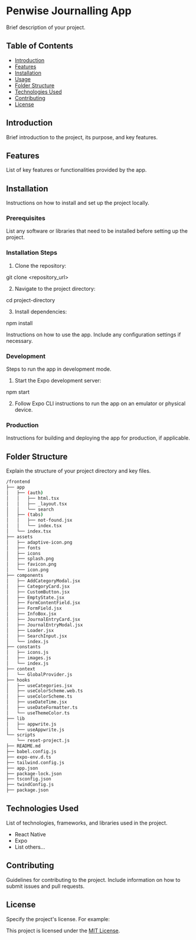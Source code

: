# Penwise Journalling App

Brief description of your project.

## Table of Contents

- [Introduction](#introduction)
- [Features](#features)
- [Installation](#installation)
- [Usage](#usage)
- [Folder Structure](#folder-structure)
- [Technologies Used](#technologies-used)
- [Contributing](#contributing)
- [License](#license)

## Introduction

Brief introduction to the project, its purpose, and key features.

## Features

List of key features or functionalities provided by the app.

## Installation

Instructions on how to install and set up the project locally.

### Prerequisites

List any software or libraries that need to be installed before setting up the project.

### Installation Steps

1. Clone the repository:

git clone <repository_url>

2. Navigate to the project directory:

cd project-directory

3. Install dependencies:

npm install

Instructions on how to use the app. Include any configuration settings if necessary.

### Development

Steps to run the app in development mode.

1. Start the Expo development server:

npm start

2. Follow Expo CLI instructions to run the app on an emulator or physical device.

### Production

Instructions for building and deploying the app for production, if applicable.

## Folder Structure

Explain the structure of your project directory and key files.




```bash
/frontend
├── app
│   ├── (auth)
│   │   ├── html.tsx
│   │   ├── _layout.tsx
│   │   └── search
│   ├── (tabs)
│   │   ├── not-found.jsx
│   │   └── index.tsx
│   └── index.tsx
├── assets
│   ├── adaptive-icon.png
│   ├── fonts
│   ├── icons
│   ├── splash.png
│   ├── favicon.png
│   └── icon.png
├── components
│   ├── AddCategoryModal.jsx
│   ├── CategoryCard.jsx
│   ├── CustomButton.jsx
│   ├── EmptyState.jsx
│   ├── FormContentField.jsx
│   ├── FormField.jsx
│   ├── InfoBox.jsx
│   ├── JournalEntryCard.jsx
│   ├── JournalEntryModal.jsx
│   ├── Loader.jsx
│   ├── SearchInput.jsx
│   └── index.js
├── constants
│   ├── icons.js
│   ├── images.js
│   └── index.js
├── context
│   └── GlobalProvider.js
├── hooks
│   ├── useCategories.jsx
│   ├── useColorScheme.web.ts
│   ├── useColorScheme.ts
│   ├── useDateTime.jsx
│   ├── useDateFormatter.ts
│   └── useThemeColor.ts
├── lib
│   ├── appwrite.js
│   └── useAppwrite.js
└── scripts
    └── reset-project.js
├── README.md
├── babel.config.js
├── expo-env.d.ts
├── tailwind.config.js
├── app.json
├── package-lock.json
├── tsconfig.json
├── twindConfig.js
├── package.json


```

## Technologies Used

List of technologies, frameworks, and libraries used in the project.

- React Native
- Expo
- List others...

## Contributing

Guidelines for contributing to the project. Include information on how to submit issues and pull requests.

## License

Specify the project's license. For example:

This project is licensed under the [MIT License](link-to-license-file).

